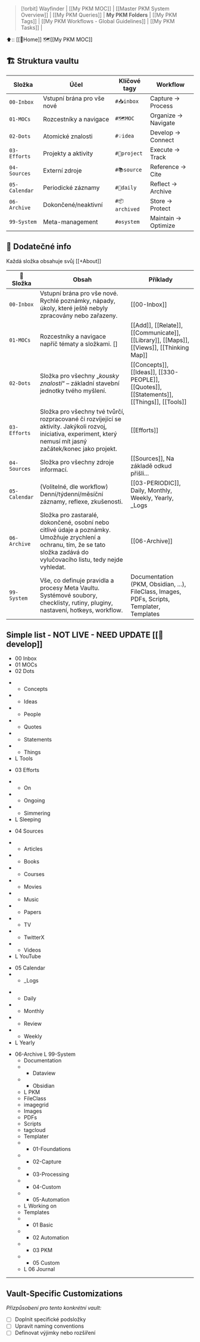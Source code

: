> [!orbit] Wayfinder | [[My PKM MOC]] |  [[Master PKM System Overview]] |  [[My PKM Queries]] |  **My PKM Folders** |  [[My PKM Tags]] |  [[My PKM Workflows - Global Guidelines]] | [[My PKM Tasks]] | 

⬆️:: [[🏡Home]]
🗺️[[My PKM MOC]]

## 🏗️ Struktura vaultu

| Složka        | Účel                       | Klíčové tagy  | Workflow            |
| ------------- | -------------------------- | ------------- | ------------------- |
| `00-Inbox`    | Vstupní brána pro vše nové | `#📥inbox`    | Capture → Process   |
| `01-MOCs`     | Rozcestníky a navigace     | `#🗺️MOC`     | Organize → Navigate |
| `02-Dots`     | Atomické znalosti          | `#💡idea`     | Develop → Connect   |
| `03-Efforts`  | Projekty a aktivity        | `#🚀project`  | Execute → Track     |
| `04-Sources`  | Externí zdroje             | `#📚source`   | Reference → Cite    |
| `05-Calendar` | Periodické záznamy         | `#📅daily`    | Reflect → Archive   |
| `06-Archive`  | Dokončené/neaktivní        | `#📦archived` | Store → Protect     |
| `99-System`   | Meta-management            | `#⚙️system`   | Maintain → Optimize |

## 📝 Dodatečné info 

Každá složka obsahuje svůj [[+About]]

| 📂 Složka     | Obsah                                                                                                                                                                          | Příklady                                                                                   |
| ------------- | ------------------------------------------------------------------------------------------------------------------------------------------------------------------------------ | ------------------------------------------------------------------------------------------ |
| `00-Inbox`    | Vstupní brána pro vše nové. Rychlé poznámky, nápady, úkoly, které ještě nebyly zpracovány nebo zařazeny.                                                                       | [[00-Inbox]]                                                                               |
| `01-MOCs`     | Rozcestníky a navigace napříč tématy a složkami. []                                                                                                                            | [[Add]], [[Relate]], [[Communicate]], [[Library]], [[Maps]], [[Views]], [[Thinking Map]]   |
| `02-Dots`     | Složka pro všechny „*kousky znalostí*“ – základní stavební jednotky tvého myšlení.                                                                                             | [[Concepts]], [[Ideas]], [[330-PEOPLE]], [[Quotes]], [[Statements]], [[Things]], [[Tools]]     |
| `03-Efforts`  | Složka pro všechny tvé tvůrčí, rozpracované či rozvíjející se aktivity. Jakýkoli rozvoj, iniciativa, experiment, který nemusí mít jasný začátek/konec jako projekt.            | [[Efforts]]                                                                             |
| `04-Sources`  | Složka pro všechny zdroje informací.                                                                                                                                           | [[Sources]], Na základě odkud přišli...                                                 |
| `05-Calendar` | (Volitelné, dle workflow) Denní/týdenní/měsíční záznamy, reflexe, zkušenosti.                                                                                                  | [[03-PERIODIC]], Daily, Monthly, Weekly, Yearly, _Logs                                     |
| `06-Archive`  | Složka pro zastaralé, dokončené, osobní nebo citlivé údaje a poznámky. Umožňuje zrychlení a ochranu, tím, že se tato složka zadává do vylučovacího listu, tedy nejde vyhledat. | [[06-Archive]]                                                                             |
| `99-System`   | Vše, co definuje pravidla a procesy Meta Vaultu. Systémové soubory, checklisty, rutiny, pluginy, nastavení, hotkeys, workflow.                                                 | Documentation (PKM, Obsidian, ...), FileClass, Images, PDFs, Scripts, Templater, Templates |

## Simple list  - NOT LIVE - NEED UPDATE [[🌱develop]] 
+   00 Inbox
+   01 MOCs
+   02 Dots
-   +   Concepts
-   +   Ideas
-   +   People
-   +   Quotes
-   +   Statements
-   +   Things
-   L   Tools
+   03 Efforts
-   +   On
-   +   Ongoing
-   +   Simmering
-   L   Sleeping
+   04 Sources
-   +   Articles
-   +   Books
-   +   Courses
-   +   Movies
-   +   Music
-   +   Papers
-   +   TV
-   +   TwitterX
-   +   Videos
-   L   YouTube
+   05 Calendar
+  +   _Logs
-   +   Daily
-   +   Monthly
-   +   Review
-   +   Weekly
-   L   Yearly
+   06-Archive
L   99-System
    +   Documentation
    -   +   Dataview
    -   +   Obsidian
    -   L   PKM
    +   FileClass
    +   imagegrid
    +   Images
    +   PDFs
    +   Scripts
    +   tagcloud
    +   Templater
    -   +   01-Foundations
    -   +   02-Capture
    -   +   03-Processing
    -   +   04-Custom
    -   +   05-Automation
    -   L   Working on
    +   Templates
    -   +   01 Basic
    -   +   02 Automation
    -   +   03 PKM
    -   +   05 Custom
    -   L   06 Journal

---

## Vault-Specific Customizations

*Přizpůsobení pro tento konkrétní vault:*

- [ ] Doplnit specifické podsložky
- [ ] Upravit naming conventions  
- [ ] Definovat výjimky nebo rozšíření
